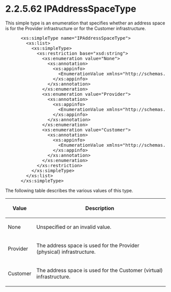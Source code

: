 <html dir="LTR" xmlns:mshelp="http://msdn.microsoft.com/mshelp" xmlns:ddue="http://ddue.schemas.microsoft.com/authoring/2003/5" xmlns:xlink="http://www.w3.org/1999/xlink" xmlns:tool="http://www.microsoft.com/tooltip">
 <body>
 <div id="header">
 <h1 class="heading">2.2.5.62 IPAddressSpaceType</h1>
 </div>
 <div id="mainSection">
 <div id="mainBody">
 <div id="allHistory" class="saveHistory"></div>
 <div id="sectionSection0" class="section" name="collapseableSection">
 

<p>This simple type is an enumeration that specifies whether an
address space is for the Provider infrastructure or for the Customer
infrastructure.</p>

<dl>
<dd>
<div><pre> &lt;xs:simpleType name=&quot;IPAddressSpaceType&quot;&gt;
   &lt;xs:list&gt;
     &lt;xs:simpleType&gt;
       &lt;xs:restriction base=&quot;xsd:string&quot;&gt;
         &lt;xs:enumeration value=&quot;None&quot;&gt;
           &lt;xs:annotation&gt;
             &lt;xs:appinfo&gt;
               &lt;EnumerationValue xmlns=&quot;http://schemas.microsoft.com/2003/10/Serialization/&quot;&gt;0&lt;/EnumerationValue&gt;
             &lt;/xs:appinfo&gt;
           &lt;/xs:annotation&gt;
         &lt;/xs:enumeration&gt;
         &lt;xs:enumeration value=&quot;Provider&quot;&gt;
           &lt;xs:annotation&gt;
             &lt;xs:appinfo&gt;
               &lt;EnumerationValue xmlns=&quot;http://schemas.microsoft.com/2003/10/Serialization/&quot;&gt;1&lt;/EnumerationValue&gt;
             &lt;/xs:appinfo&gt;
           &lt;/xs:annotation&gt;
         &lt;/xs:enumeration&gt;
         &lt;xs:enumeration value=&quot;Customer&quot;&gt;
           &lt;xs:annotation&gt;
             &lt;xs:appinfo&gt;
               &lt;EnumerationValue xmlns=&quot;http://schemas.microsoft.com/2003/10/Serialization/&quot;&gt;2&lt;/EnumerationValue&gt;
             &lt;/xs:appinfo&gt;
           &lt;/xs:annotation&gt;
         &lt;/xs:enumeration&gt;
       &lt;/xs:restriction&gt;
     &lt;/xs:simpleType&gt;
   &lt;/xs:list&gt;
 &lt;/xs:simpleType&gt;
</pre></div>
</dd></dl>

<p>The following table describes the various values of this
type.</p>

<table>
 <thead>
 <tr>
 <th>
 <p>Value</p>
 </th>
 <th>
 <p>Description</p>
 </th>
 </tr>
 </thead>
 <tr>
 <td>
 <p>None</p>
 </td>
 <td>
 <p>Unspecified or an invalid value.</p>
 </td>
 </tr>
 <tr>
 <td>
 <p>Provider</p>
 </td>
 <td>
 <p>The address space is used for the Provider (physical)
 infrastructure.</p>
 </td>
 </tr>
 <tr>
 <td>
 <p>Customer</p>
 </td>
 <td>
 <p>The address space is used for the Customer (virtual)
 infrastructure.</p>
 </td>
 </tr>
</table>

<p> </p>


 </div>
 </div>
 </div>
 </body>
</html>